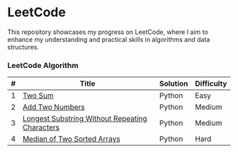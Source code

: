 LeetCode
========
This repository showcases my progress on LeetCode, where I aim to enhance my understanding and practical skills in algorithms and data structures. 

### LeetCode Algorithm

| # | Title | Solution | Difficulty |
|---| ----- | -------- | ---------- |
|1|[Two Sum](https://leetcode.com/problems/two-sum/description/)|Python|Easy|
|2|[Add Two Numbers](https://leetcode.com/problems/add-two-numbers/description/)|Python|Medium|
|3|[Longest Substring Without Repeating Characters](https://leetcode.com/problems/longest-substring-without-repeating-characters/)|Python|Medium|
|4|[Median of Two Sorted Arrays](https://leetcode.com/problems/median-of-two-sorted-arrays/description/)|Python|Hard|
